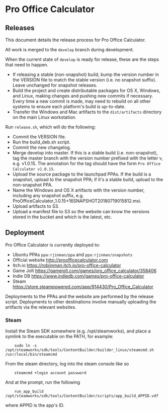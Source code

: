 # Pro Office Calculator

## Releases

This document details the release process for Pro Office Calculator.

All work is merged to the `develop` branch during development.

When the current state of `develop` is ready for release, these are the steps that need to happen.

* If releasing a stable (non-snapshot) build, bump the version number in the VERSION file to match
the stable version (i.e. no snapshot suffix). Leave unchanged for snapshot releases.
* Build the project and create distributable packages for OS X, Windows, and Linux, making changes
and pushing new commits if necessary. Every time a new commit is made, may need to rebuild on all
other systems to ensure each platform's build is up-to-date.
* Transfer the Windows and Mac artifacts to the `dist/artifacts` directory on the main Linux
workstation.

Run `release.sh`, which will do the following:

* Commit the VERSION file.
* Run the build_deb.sh script.
* Commit the new changelog.
* Merge develop into master. If this is a stable build (i.e. non-snapshot), tag the master branch
with the version number prefixed with the letter v, e.g. v1.0.15. The annotation for the tag should
have the form `Pro Office Calculator v1.0.15`.
* Upload the source package to the launchpad PPAs. If the build is a snapshot, upload to the
snapshot PPA; if it's a stable build, upload to the non-snapshot PPA.
* Name the Windows and OS X artifacts with the version number, including any snapshot suffix, e.g.
ProOfficeCalculator_1.0.15+16SNAPSHOT20180719015812.msi.
* Upload artifacts to S3.
* Upload a manifest file to S3 so the website can know the versions stored in the bucket and which
is the latest, etc.


## Deployment

Pro Office Calculator is currently deployed to:

* Ubuntu PPAs `ppa:rjinman/ppa` and `ppa:rjinman/snapshots`
* Official website http://proofficecalculator.com
* Itch.io https://robjinman.itch.io/pro-office-calculator
* Game Jolt https://gamejolt.com/games/pro_office_calculator/358406
* Indie DB https://www.indiedb.com/games/pro-office-calculator
* Steam https://store.steampowered.com/app/914430/Pro_Office_Calculator

Deployments to the PPAs and the website are performed by the release script. Deployments to other
destinations involve manually uploading the artifacts via the relevant websites.


### Steam

Install the Steam SDK somewhere (e.g. /opt/steamworks), and place a symlink to the executable on the
PATH, for example:

```
    sudo ln -s /opt/steamworks/sdk/tools/ContentBuilder/builder_linux/steamcmd.sh /usr/local/bin/steamcmd
```

From the steam directory, log into the steam console like so

```
    steamcmd +login account password
```

And at the prompt, run the following

```
    run_app_build /opt/steamworks/sdk/tools/ContentBuilder/scripts/app_build_APPID.vdf
```

where APPID is the app's ID.
